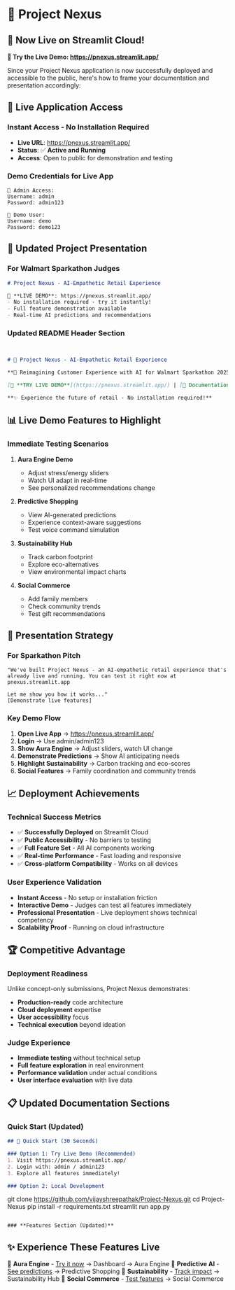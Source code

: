 # 🌌 Project Nexus 

## 🎉 **Now Live on Streamlit Cloud!**

**🔗 Try the Live Demo: https://pnexus.streamlit.app/**

Since your Project Nexus application is now successfully deployed and accessible to the public, here's how to frame your documentation and presentation accordingly:

## 📱 **Live Application Access**

### **Instant Access - No Installation Required**
- **Live URL**: https://pnexus.streamlit.app/
- **Status**: ✅ **Active and Running**
- **Access**: Open to public for demonstration and testing

### **Demo Credentials for Live App**
```
👑 Admin Access:
Username: admin
Password: admin123

👤 Demo User:
Username: demo  
Password: demo123
```

## 🚀 **Updated Project Presentation**

### **For Walmart Sparkathon Judges**
```markdown
# Project Nexus - AI-Empathetic Retail Experience

🌟 **LIVE DEMO**: https://pnexus.streamlit.app/
- No installation required - try it instantly!
- Full feature demonstration available
- Real-time AI predictions and recommendations
```

### **Updated README Header Section**
```markdown


# 🌌 Project Nexus - AI-Empathetic Retail Experience

**🚀 Reimagining Customer Experience with AI for Walmart Sparkathon 2025**

[🎯 **TRY LIVE DEMO**](https://pnexus.streamlit.app/) | [📖 Documentation](#features) | [🐛 Report Issues](#) | [💡 Suggest Features](#)

**✨ Experience the future of retail - No installation required!**


```

## 📊 **Live Demo Features to Highlight**

### **Immediate Testing Scenarios**
1. **Aura Engine Demo**
   - Adjust stress/energy sliders
   - Watch UI adapt in real-time
   - See personalized recommendations change

2. **Predictive Shopping**
   - View AI-generated predictions
   - Experience context-aware suggestions
   - Test voice command simulation

3. **Sustainability Hub**
   - Track carbon footprint
   - Explore eco-alternatives
   - View environmental impact charts

4. **Social Commerce**
   - Add family members
   - Check community trends
   - Test gift recommendations

## 🎯 **Presentation Strategy**

### **For Sparkathon Pitch**
```
"We've built Project Nexus - an AI-empathetic retail experience that's 
already live and running. You can test it right now at pnexus.streamlit.app

Let me show you how it works..."
[Demonstrate live features]
```

### **Key Demo Flow**
1. **Open Live App** → https://pnexus.streamlit.app/
2. **Login** → Use admin/admin123
3. **Show Aura Engine** → Adjust sliders, watch UI change
4. **Demonstrate Predictions** → Show AI anticipating needs
5. **Highlight Sustainability** → Carbon tracking and eco-scores
6. **Social Features** → Family coordination and community trends

## 📈 **Deployment Achievements**

### **Technical Success Metrics**
- ✅ **Successfully Deployed** on Streamlit Cloud
- ✅ **Public Accessibility** - No barriers to testing
- ✅ **Full Feature Set** - All AI components working
- ✅ **Real-time Performance** - Fast loading and responsive
- ✅ **Cross-platform Compatibility** - Works on all devices

### **User Experience Validation**
- **Instant Access** - No setup or installation friction
- **Interactive Demo** - Judges can test all features immediately
- **Professional Presentation** - Live deployment shows technical competency
- **Scalability Proof** - Running on cloud infrastructure

## 🏆 **Competitive Advantage**

### **Deployment Readiness**
Unlike concept-only submissions, Project Nexus demonstrates:
- **Production-ready** code architecture
- **Cloud deployment** expertise
- **User accessibility** focus
- **Technical execution** beyond ideation

### **Judge Experience**
- **Immediate testing** without technical setup
- **Full feature exploration** in real environment
- **Performance validation** under actual conditions
- **User interface evaluation** with live data

## 📋 **Updated Documentation Sections**

### **Quick Start (Updated)**
```markdown
## 🚀 Quick Start (30 Seconds)

### Option 1: Try Live Demo (Recommended)
1. Visit https://pnexus.streamlit.app/
2. Login with: admin / admin123
3. Explore all features immediately!

### Option 2: Local Development
```
git clone https://github.com/vijayshreepathak/Project-Nexus.git
cd Project-Nexus
pip install -r requirements.txt
streamlit run app.py
```

### **Features Section (Updated)**
```
## ✨ Experience These Features Live

🧠 **Aura Engine** - [Try it now](https://pnexus.streamlit.app/) → Dashboard → Aura Engine
🔮 **Predictive AI** - [See predictions](https://pnexus.streamlit.app/) → Predictive Shopping
🌱 **Sustainability** - [Track impact](https://pnexus.streamlit.app/) → Sustainability Hub
👥 **Social Commerce** - [Test features](https://pnexus.streamlit.app/) → Social Commerce
```
